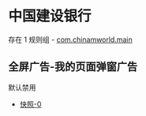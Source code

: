 # 中国建设银行

存在 1 规则组 - [com.chinamworld.main](/src/apps/com.chinamworld.main.ts)

## 全屏广告-我的页面弹窗广告

默认禁用

- [快照-0](https://i.gkd.li/i/12726961)
